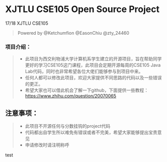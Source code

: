 # XJTLU CSE105 Open Source Project
17/18 XJTLU CSE105 
> Powered by @Ketchumfion @EasonChiu @zty_24460

### 项目介绍：
>- 此项目为西交利物浦大学计算机系学生建立的开源项目，旨在帮助同学更好的学习CSE105这门课程，此项目会定期开源每周的CSE105 Java Lab代码，同时也非常希望各位大佬们能够参与到项目中来。
>- 任何人都可以修改此项目，欢迎大家提供不同思路的代码以及一些错误的更正。
>- 希望大家也可以借此机会了解一下github，下面提供一些教程：
https://www.zhihu.com/question/20070065


## 注意事项：
>- 此项目不开源任何与分数挂钩的project代码
>- 代码都出自学生所以难免有错误或者不完美，希望大家能够提出宝贵意见
>- 申请修改时请注明称呼


test
